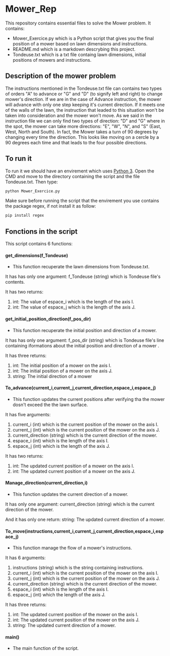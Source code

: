 # Mower_Rep

This repository contains essential files to solve the Mower problem. It contains:
- Mower_Exercice.py which is a Python script that gives you the final position of a mower based on lawn dimensions and instructions.
- README.md which is a markdown descrybing this project.
- Tondeuse.txt which is a txt file containg lawn dimensions, initial positions of mowers and instructions.

## Description of the mower problem

The instructions mentioned in the Tondeuse.txt file can contains two types of orders "A" to advance or "G" and "D" (to signify left and right) to change mower's direction.
If we are in the case of Advance instruction, the mower will advance with only one step keeping it's current direction. If it meets one of the walls of the lawn, the instruction that leaded to this situation won't be taken into consideration and the mower won't move.
As we said in the instruction file we can only find two types of direction: "D" and "G" where in the spot, the mower can take more directions: "E", "W", "N", and "S" (East, West, North and South). In fact, the Mower takes a turn of 90 degrees by changing every time the direction. This looks like moving on a cercle by a 90 degrees each time and that leads to the four possible directions. 

## To run it

To run it we should have an envirement which uses [Python 3](https://docs.python.org/3.6/using/windows.html#installing-python). Open the CMD and move to the directory containing the script and the file Tondeuse.txt.
Then type:
```bash
python Mower_Exercice.py
```
Make sure before running the script that the envirement you use contains the package regex, if not install it as follow:
```bash
pip install regex
```

## Fonctions in the script

This script contains 6 functions:

#### get_dimensions(f_Tondeuse)
- This function recuperate the lawn dimensions from Tondeuse.txt.

It has has only one argument:
f_Tondeuse (string) which is Tondeuse file's contents. 

It has two returns:
1) int: The value of espace_i which is the length of the axis I.
2) int: The value of espace_j which is the length of the axis J.
    
#### get_initial_position_direction(f_pos_dir)
- This function recuperate the initial position and direction of a mower.

It has has only one argument:
f_pos_dir (string) which is Tondeuse file's line containing iformations about the initial position and direction of a mower . 

It has three returns:
1) int: The initial position of a mower on the axis I.
2) int: The initial position of a mower on the axis J.
3) string: The initial direction of a mower

#### To_advance(current_i,current_j,current_direction,espace_i,espace_j)
- This function updates the current positions after verifying tha the mower dosn't exceed the the lawn surface.

It has five arguments:
1) current_i (int) which is the current position of the mower on the axis I.
2) current_j (int) which is the current position of the mower on the axis J.
3) current_direction (string) which is the current direction of the mower.
4) espace_i (int) which is the length of the axis I.
5) espace_j (int) which is the length of the axis J.
    
It has two returns:
1) int: The updated current position of a mower on the axis I.
2) int: The updated current position of a mower on the axis J.

#### Manage_direction(current_direction,i)
- This function updates the current direction of a mower.
    
It has only one argument:
current_direction (string) which is the current direction of the mower.
    
And it has only one return:
string: The updated current direction of a mower.

#### To_move(instructions,current_i,current_j,current_direction,espace_i,espace_j)
- This function manage the flow of a mower's instructions.
    
It has 6 arguments:
1) instructions (string) which is the string containing instructions.
2) current_i (int) which is the current position of the mower on the axis I.
3) current_j (int) which is the current position of the mower on the axis J.
4) current_direction (string) which is the current direction of the mower.
5) espace_i (int) which is the length of the axis I.
6) espace_j (int) which the length of the axis J.
    
It has three returns:
1) int: The updated current position of the mower on the axis I.
2) int: The updated current position of the mower on the axis J.
3) string: The updated current direction of a mower.

#### main() 
- The main function of the script.
